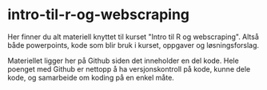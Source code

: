 # intro-til-r-og-webscraping

Her finner du alt materiell knyttet til kurset "Intro til R og webscraping". Altså både powerpoints, kode som blir bruk i kurset, oppgaver og løsningsforslag.

Materiellet ligger her på Github siden det inneholder en del kode. Hele poenget med Github er nettopp å ha versjonskontroll på kode, kunne dele kode, og samarbeide om koding på en enkel måte.
